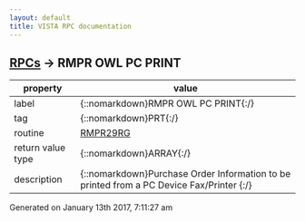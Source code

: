 ```yaml
---
layout: default
title: VISTA RPC documentation
---
```




## [RPCs](TableOfContent.md) &#8594; RMPR OWL PC PRINT 

 property | value 
--- | --- 
 label | {::nomarkdown}RMPR OWL PC PRINT{:/}
 tag | {::nomarkdown}PRT{:/}
 routine | [RMPR29RG](http://code.osehra.org/dox/Routine_RMPR29RG_source.html)
 return value type | {::nomarkdown}ARRAY{:/}
 description | {::nomarkdown}Purchase Order Information to be printed from a PC Device Fax/Printer {:/}




 Generated on January 13th 2017, 7:11:27 am